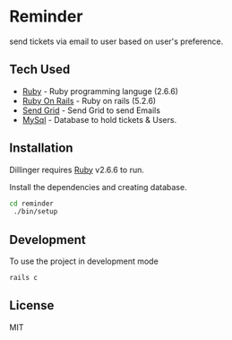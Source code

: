 # Reminder

send tickets via email to user based on user's preference.

## Tech Used
- [Ruby](https://www.ruby-lang.org/en/) - Ruby programming languge (2.6.6)
- [Ruby On Rails](https://rubyonrails.org/) - Ruby on rails (5.2.6)
- [Send Grid](https://sendgrid.com/) - Send Grid to send Emails
- [MySql](https://www.mysql.com/) - Database to hold tickets & Users.


## Installation

Dillinger requires [Ruby](https://www.ruby-lang.org/en/) v2.6.6 to run.

Install the dependencies and creating database.

```sh
cd reminder
 ./bin/setup
```

## Development
To use the project in development mode
```sh
rails c
```

## License

MIT
